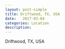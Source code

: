 ```yaml
---
layout: post-simple
title: Driftwood, TX, USA
date:   2017-03-04
categories: Location
description: 
---
```


Driftwood, TX, USA